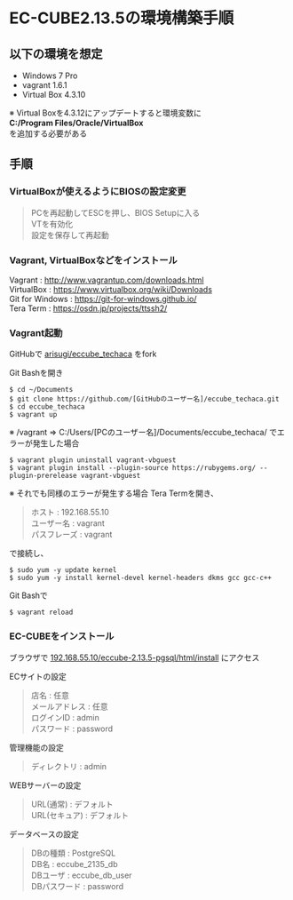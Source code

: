 # EC-CUBE2.13.5の環境構築手順

## 以下の環境を想定
* Windows 7 Pro
* vagrant 1.6.1
* Virtual Box 4.3.10

※ Virtual Boxを4.3.12にアップデートすると環境変数に  
**C:/Program Files/Oracle/VirtualBox**  
を追加する必要がある


## 手順
### VirtualBoxが使えるようにBIOSの設定変更
>PCを再起動してESCを押し、BIOS Setupに入る  
VTを有効化  
設定を保存して再起動

### Vagrant, VirtualBoxなどをインストール
Vagrant : http://www.vagrantup.com/downloads.html  
VirtualBox : https://www.virtualbox.org/wiki/Downloads  
Git for Windows : https://git-for-windows.github.io/  
Tera Term : https://osdn.jp/projects/ttssh2/

### Vagrant起動
GitHubで [arisugi/eccube_techaca](https://github.com/arisugi/eccube_techaca) をfork
  
Git Bashを開き
```
$ cd ~/Documents
$ git clone https://github.com/[GitHubのユーザー名]/eccube_techaca.git
$ cd eccube_techaca
$ vagrant up
```

※ /vagrant => C:/Users/[PCのユーザー名]/Documents/eccube_techaca/ でエラーが発生した場合
```
$ vagrant plugin uninstall vagrant-vbguest
$ vagrant plugin install --plugin-source https://rubygems.org/ --plugin-prerelease vagrant-vbguest
```

※ それでも同様のエラーが発生する場合
Tera Termを開き、
>ホスト : 192.168.55.10  
ユーザー名 : vagrant  
パスフレーズ : vagrant  

で接続し、
```
$ sudo yum -y update kernel
$ sudo yum -y install kernel-devel kernel-headers dkms gcc gcc-c++
```

Git Bashで
```
$ vagrant reload
```


### EC-CUBEをインストール
ブラウザで [192.168.55.10/eccube-2.13.5-pgsql/html/install](192.168.55.10/eccube-2.13.5-pgsql/html/install) にアクセス

ECサイトの設定
>店名 : 任意  
メールアドレス : 任意  
ログインID : admin  
パスワード : password  

管理機能の設定
>ディレクトリ : admin

WEBサーバーの設定
>URL(通常) : デフォルト  
URL(セキュア) : デフォルト  

データベースの設定
>DBの種類 : PostgreSQL  
DB名 : eccube_2135_db  
DBユーザ : eccube_db_user  
DBパスワード : password  
